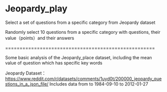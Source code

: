 # Jeopardy_play
Select a set of  questions from a specific category from Jeopardy dataset 

Randomly select 10 questions from a specific category with questions, their value（points）and their answers

====================================================

Some basic analysis of the Jeopardy_place dataset, including the mean value of question which has specific key words


Jeopardy Dataset：https://www.reddit.com/r/datasets/comments/1uyd0t/200000_jeopardy_questions_in_a_json_file/
Includes data from to 1984-09-10 to 2012-01-27
